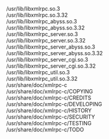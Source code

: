 /usr/lib/libxmlrpc.so.3  
/usr/lib/libxmlrpc.so.3.32  
/usr/lib/libxmlrpc\_abyss.so.3  
/usr/lib/libxmlrpc\_abyss.so.3.32  
/usr/lib/libxmlrpc\_server.so.3  
/usr/lib/libxmlrpc\_server.so.3.32  
/usr/lib/libxmlrpc\_server\_abyss.so.3  
/usr/lib/libxmlrpc\_server\_abyss.so.3.32  
/usr/lib/libxmlrpc\_server\_cgi.so.3  
/usr/lib/libxmlrpc\_server\_cgi.so.3.32  
/usr/lib/libxmlrpc\_util.so.3  
/usr/lib/libxmlrpc\_util.so.3.32  
/usr/share/doc/xmlrpc-c  
/usr/share/doc/xmlrpc-c/COPYING  
/usr/share/doc/xmlrpc-c/CREDITS  
/usr/share/doc/xmlrpc-c/DEVELOPING  
/usr/share/doc/xmlrpc-c/HISTORY  
/usr/share/doc/xmlrpc-c/SECURITY  
/usr/share/doc/xmlrpc-c/TESTING  
/usr/share/doc/xmlrpc-c/TODO  
